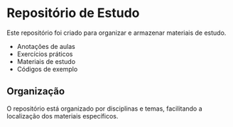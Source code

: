 # Repositório de Estudo

Este repositório foi criado para organizar e armazenar materiais de estudo.

- Anotações de aulas
- Exercícios práticos
- Materiais de estudo
- Códigos de exemplo

## Organização

O repositório está organizado por disciplinas e temas, facilitando a localização dos materiais específicos.
